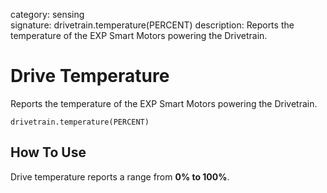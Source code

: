 category: sensing  
signature: drivetrain.temperature(PERCENT)
description: Reports the temperature of the EXP Smart Motors powering the Drivetrain.

# Drive Temperature
 
Reports the temperature of the EXP Smart Motors powering the Drivetrain.

```don
drivetrain.temperature(PERCENT)
```

## How To Use

Drive temperature reports a range from **0% to 100%**.

<advanced>
</advanced>

